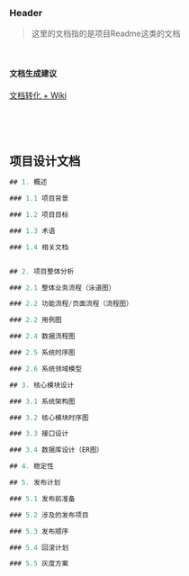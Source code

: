 ‍

### Header

> 这里的文档指的是项目Readme这类的文档

‍

#### 文档生成建议

[文档转化 + Wiki](https://www.jianshu.com/p/4883e95aa903)

‍

‍

## 项目设计文档

```java
## 1. 概述

### 1.1 项目背景

### 1.2 项目目标

### 1.3 术语

### 1.4 相关文档


## 2. 项目整体分析

### 2.1 整体业务流程（泳道图）

### 2.2 功能流程/页面流程（流程图）

### 2.2 用例图

### 2.4 数据流程图

### 2.5 系统时序图

### 2.6 系统领域模型

## 3. 核心模块设计

### 3.1 系统架构图

### 3.2 核心模块时序图

### 3.3 接口设计

### 3.4 数据库设计（ER图）

## 4. 稳定性

## 5. 发布计划

### 5.1 发布前准备

### 5.2 涉及的发布项目

### 5.3 发布顺序

### 5.4 回滚计划

### 5.5 灰度方案
```
